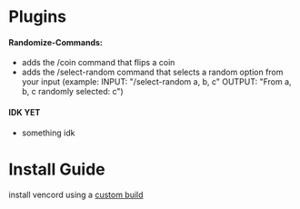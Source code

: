 # Plugins
<h4>Randomize-Commands: </h4>
 <ul>
  <li>adds the /coin command that flips a coin</li>
  <li>adds the /select-random command that selects a random option from your input (example: INPUT: "/select-random a, b, c"  OUTPUT: "From a, b, c randomly selected: c")</li>
</ul> 
<h4>IDK YET</h4>
<ul>
 <li>something idk</li>
</ul>

# Install Guide
<p>install vencord using a <a href=https://github.com/Vendicated/Vencord/blob/main/docs/1_INSTALLING.md>custom build</a></p>
